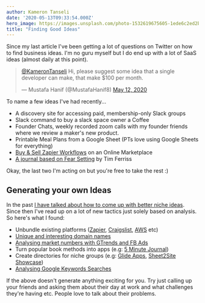 ```yaml
---
author: Kameron Tanseli
date: '2020-05-13T09:33:54.000Z'
hero_image: https://images.unsplash.com/photo-1532619675605-1ede6c2ed2b0?ixlib=rb-1.2.1&q=80&fm=jpg&crop=entropy&cs=tinysrgb&w=2000&fit=max&ixid=eyJhcHBfaWQiOjExNzczfQ
title: "Finding Good Ideas"
---
```


Since my last article I've been getting a lot of questions on Twitter on how to find business ideas. I'm no guru myself but I do end up with a lot of SaaS ideas (almost daily at this point).

> [@KameronTanseli](https://twitter.com/KameronTanseli?ref_src=twsrc%5Etfw) Hi, please suggest some idea that a single developer can make, that make $100 per month.
> 
> — Mustafa Hanif (@MustafaHanif8) [May 12, 2020](https://twitter.com/MustafaHanif8/status/1260121626856865794?ref_src=twsrc%5Etfw)

To name a few ideas I've had recently...

*   A discovery site for accessing paid, membership-only Slack groups
*   Slack command to buy a slack space owner a Coffee
*   Founder Chats, weekly recorded zoom calls with my founder friends where we review a maker's new product.
*   Printable Meal Plans from a Google Sheet (PTs love using Google Sheets for everything)
*   [Buy & Sell Zapier Workflows](http://copythatworkflow.com/) on an Online Marketplace
*   [A journal based on Fear Setting](http://thefearsettingjournal.com/) by Tim Ferriss

Okay, the last two I'm acting on but you're free to take the rest :)

## Generating your own Ideas

In the past [I have talked about how to come up with better niche ideas](/if-you-want-to-have-great-startup-ideas-then-be-a-weirdo/). Since then I've read up on a lot of new tactics just solely based on analysis. So here's what I found:

*   Unbundle existing platforms ([Zapier](/first-it-was-craiglist-next-its-zapier/), [Craigslist](https://thegongshow.tumblr.com/post/345941486/the-spawn-of-craigslist-like-most-vcs-that-focus), [AWS](https://www.tclauson.com/2019/09/11/Unbundling-AWS.html) etc)
*   [Unique and interesting domain names](https://www.deepsouthventures.com/i-sell-onions-on-the-internet/)
*   [Analysing market numbers with GTrends and FB Ads](https://tim.blog/2011/09/24/how-to-create-a-million-dollar-business-this-weekend-examples-appsumo-mint-chihuahuas/)
*   Turn popular book methods into apps (e.g: [5 Minute Journal](https://apps.apple.com/gb/app/five-minute-journal/id1062945251))
*   Create directories for niche groups (e.g: [Glide Apps](https://community.glideapps.com/c/app-showcase), [Sheet2Site Showcase](https://www.sheet2site.com/showcase/))
*   [Analysing Google Keywords Searches](https://startupbook.net/)

If the above doesn't generate anything exciting for you. Try just calling up your friends and asking them about their day at work and what challenges they're having etc. People love to talk about their problems.